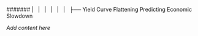 ####### |   |   |   |   |   |   ├── Yield Curve Flattening Predicting Economic Slowdown

*Add content here*